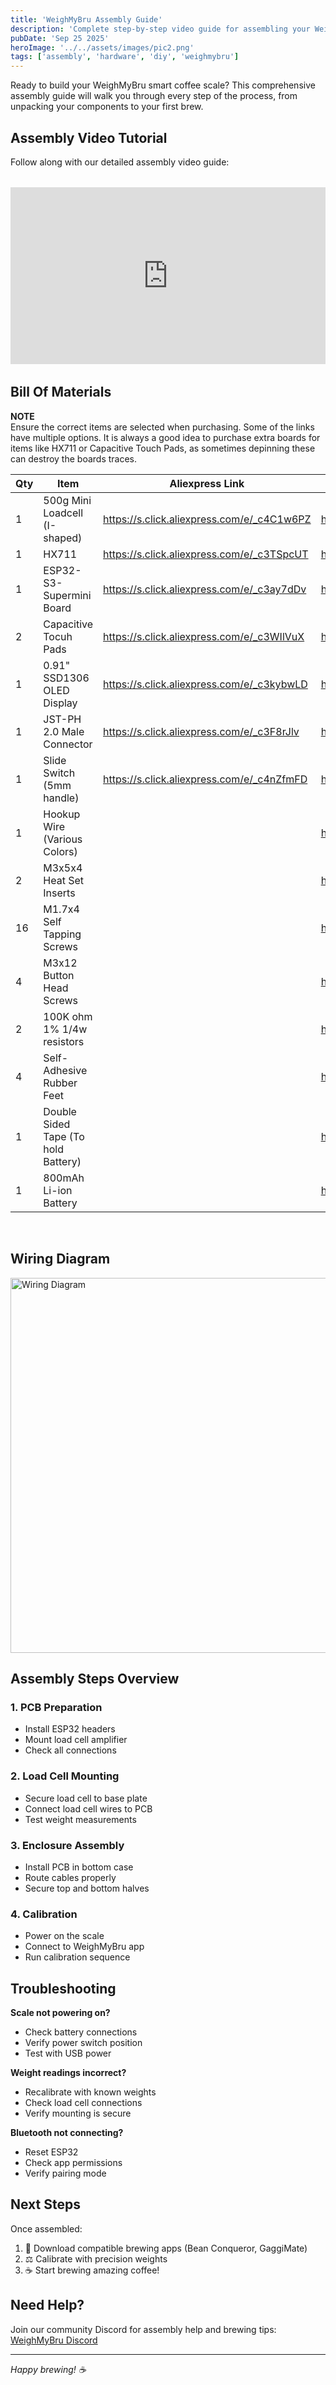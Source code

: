 ```yaml
---
title: 'WeighMyBru Assembly Guide'
description: 'Complete step-by-step video guide for assembling your WeighMyBru smart coffee scale.'
pubDate: 'Sep 25 2025'
heroImage: '../../assets/images/pic2.png'
tags: ['assembly', 'hardware', 'diy', 'weighmybru']
---
```


Ready to build your WeighMyBru smart coffee scale? This comprehensive assembly guide will walk you through every step of the process, from unpacking your components to your first brew.

## Assembly Video Tutorial

Follow along with our detailed assembly video guide:

<div style="position: relative; padding-bottom: 56.25%; height: 0; overflow: hidden; margin: 2rem 0;">
  <iframe 
    style="position: absolute; top: 0; left: 0; width: 100%; height: 100%;" 
    src="https://www.youtube.com/embed/O5SP40Liuq0" 
    title="WeighMyBru Assembly Guide" 
    frameborder="0" 
    allow="accelerometer; autoplay; clipboard-write; encrypted-media; gyroscope; picture-in-picture; web-share" 
    allowfullscreen>
  </iframe>
</div>

## Bill Of Materials
**NOTE** <br>
Ensure the correct items are selected when purchasing. Some of the links have multiple options. It is always a good idea to purchase extra boards for items like HX711 or Capacitive Touch Pads, as sometimes depinning these can destroy the boards traces.

| Qty |                 Item                |             Aliexpress Link                |        Amazon Link       |
|-----|-------------------------------------|--------------------------------------------|--------------------------|
|  1  | 500g Mini Loadcell (I-shaped)       | https://s.click.aliexpress.com/e/_c4C1w6PZ | https://a.co/d/6kvxZ0H |  
|  1  | HX711                               | https://s.click.aliexpress.com/e/_c3TSpcUT | https://a.co/d/3KiYRkA |  
|  1  | ESP32-S3-Supermini Board            | https://s.click.aliexpress.com/e/_c3ay7dDv | https://a.co/d/6289vbS |  
|  2  | Capacitive Tocuh Pads               | https://s.click.aliexpress.com/e/_c3WIlVuX | https://a.co/d/014di6l |  
|  1  | 0.91" SSD1306 OLED Display          | https://s.click.aliexpress.com/e/_c3kybwLD | https://a.co/d/9UClWku |  
|  1  | JST-PH 2.0 Male Connector           | https://s.click.aliexpress.com/e/_c3F8rJlv | https://a.co/d/3BZGuHW |  
|  1  | Slide Switch (5mm handle)           | https://s.click.aliexpress.com/e/_c4nZfmFD | https://a.co/d/9KRqMyF |  
|  1  | Hookup Wire (Various Colors)        || https://a.co/d/1Fs8os9 |  
|  2  | M3x5x4 Heat Set Inserts             || https://a.co/d/bnQD7Iu |  
|  16 | M1.7x4 Self Tapping Screws          || https://a.co/d/1np5Nes |  
|  4  | M3x12 Button Head Screws            || https://a.co/d/iqM3d6E |  
|  2  | 100K ohm 1% 1/4w resistors          || https://a.co/d/3R0YmGM |  
|  4  | Self-Adhesive Rubber Feet           || https://a.co/d/0q9TRmR |  
|  1  | Double Sided Tape (To hold Battery) || https://a.co/d/gM5SWwH |
|  1  | 800mAh Li-ion Battery               || https://a.co/d/gbr1Yft |
<br>    

## Wiring Diagram

<img src="/images/wiring-diagram.png" alt="Wiring Diagram" width="600" height="600"><br>

## Assembly Steps Overview

### 1. PCB Preparation
- Install ESP32 headers
- Mount load cell amplifier
- Check all connections

### 2. Load Cell Mounting
- Secure load cell to base plate
- Connect load cell wires to PCB
- Test weight measurements

### 3. Enclosure Assembly
- Install PCB in bottom case
- Route cables properly
- Secure top and bottom halves

### 4. Calibration
- Power on the scale
- Connect to WeighMyBru app
- Run calibration sequence

## Troubleshooting

**Scale not powering on?**
- Check battery connections
- Verify power switch position
- Test with USB power

**Weight readings incorrect?**
- Recalibrate with known weights
- Check load cell connections
- Verify mounting is secure

**Bluetooth not connecting?**
- Reset ESP32
- Check app permissions
- Verify pairing mode

## Next Steps

Once assembled:
1. 📱 Download compatible brewing apps (Bean Conqueror, GaggiMate)
2. ⚖️ Calibrate with precision weights
3. ☕ Start brewing amazing coffee!

## Need Help?

Join our community Discord for assembly help and brewing tips: [WeighMyBru Discord](https://discord.gg/vacg6QbQEh)

---

*Happy brewing! ☕*
